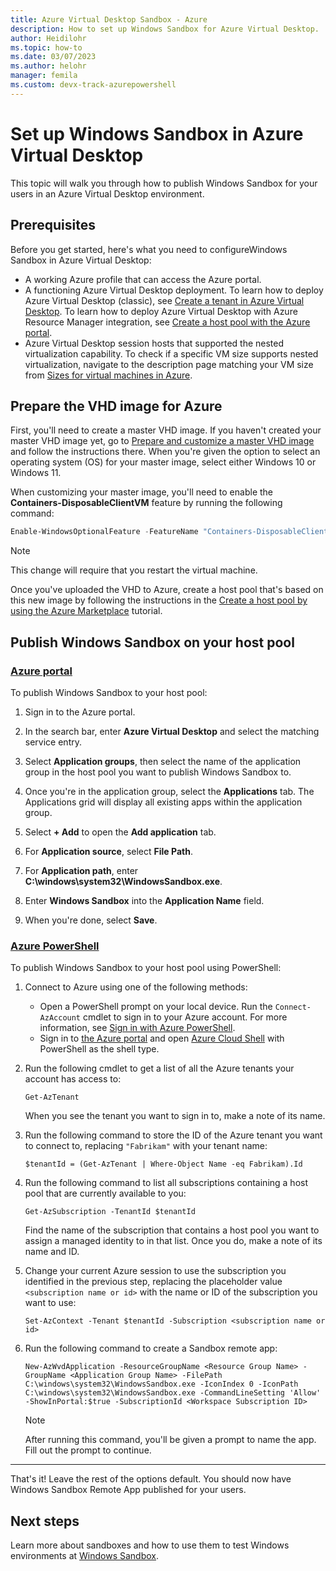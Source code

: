 ```yaml
---
title: Azure Virtual Desktop Sandbox - Azure
description: How to set up Windows Sandbox for Azure Virtual Desktop.
author: Heidilohr
ms.topic: how-to
ms.date: 03/07/2023
ms.author: helohr
manager: femila
ms.custom: devx-track-azurepowershell
---
```


# Set up Windows Sandbox in Azure Virtual Desktop

This topic will walk you through how to publish Windows Sandbox for your users in an Azure Virtual Desktop environment.

## Prerequisites

Before you get started, here's what you need to configureWindows Sandbox in Azure Virtual Desktop:

- A working Azure profile that can access the Azure portal.
- A functioning Azure Virtual Desktop deployment. To learn how to deploy Azure Virtual Desktop (classic), see [Create a tenant in Azure Virtual Desktop](./virtual-desktop-fall-2019/tenant-setup-azure-active-directory.md). To learn how to deploy Azure Virtual Desktop with Azure Resource Manager integration, see [Create a host pool with the Azure portal](create-host-pools-azure-marketplace.md).
- Azure Virtual Desktop session hosts that supported the nested virtualization capability. To check if a specific VM size supports nested virtualization, navigate to the description page matching your VM size from [Sizes for virtual machines in Azure](../virtual-machines/sizes-general.md).

## Prepare the VHD image for Azure

First, you'll need to create a master VHD image. If you haven't created your master VHD image yet, go to [Prepare and customize a master VHD image](set-up-customize-master-image.md) and follow the instructions there. When you're given the option to select an operating system (OS) for your master image, select either Windows 10 or Windows 11.

When customizing your master image, you'll need to enable the **Containers-DisposableClientVM** feature by running the following command:

```powershell
Enable-WindowsOptionalFeature -FeatureName "Containers-DisposableClientVM" -All -Online
```

>[!NOTE]
>This change will require that you restart the virtual machine.

Once you've uploaded the VHD to Azure, create a host pool that's based on this new image by following the instructions in the [Create a host pool by using the Azure Marketplace](create-host-pools-azure-marketplace.md) tutorial.

## Publish Windows Sandbox on your host pool

### [Azure portal](#tab/azure)

To publish Windows Sandbox to your host pool:

1. Sign in to the Azure portal.

1. In the search bar, enter **Azure Virtual Desktop** and select the matching service entry.

1. Select **Application groups**, then select the name of the application group in the host pool you want to publish Windows Sandbox to.

4. Once you're in the application group, select the **Applications** tab. The Applications grid will display all existing apps within the application group.

1. Select **+ Add** to open the **Add application** tab.

1. For **Application source**, select **File Path**.

1. For **Application path**, enter **C:\windows\system32\WindowsSandbox.exe**.

1. Enter **Windows Sandbox** into the **Application Name** field.

1.  When you're done, select **Save**.

### [Azure PowerShell](#tab/powershell)

To publish Windows Sandbox to your host pool using PowerShell:

1. Connect to Azure using one of the following methods:

   - Open a PowerShell prompt on your local device. Run the `Connect-AzAccount` cmdlet to sign in to your Azure account. For more information, see [Sign in with Azure PowerShell](/powershell/azure/authenticate-azureps).
   - Sign in to [the Azure portal](https://portal.azure.com/) and open [Azure Cloud Shell](../cloud-shell/overview.md) with PowerShell as the shell type.

1. Run the following cmdlet to get a list of all the Azure tenants your account has access to:

   ```azurepowershell-interactive
   Get-AzTenant
   ```

   When you see the tenant you want to sign in to, make a note of its name.

1. Run the following command to store the ID of the Azure tenant you want to connect to, replacing `"Fabrikam"` with your tenant name:

   ```azurepowershell-interactive
   $tenantId = (Get-AzTenant | Where-Object Name -eq Fabrikam).Id
   ```

1. Run the following command to list all subscriptions containing a host pool that are currently available to you:

   ```azurepowershell-interactive
   Get-AzSubscription -TenantId $tenantId
   ```

   Find the name of the subscription that contains a host pool you want to assign a managed identity to in that list. Once you do, make a note of its name and ID.

1. Change your current Azure session to use the subscription you identified in the previous step, replacing the placeholder value `<subscription name or id>` with the name or ID of the subscription you want to use:

   ```azurepowershell-interactive
   Set-AzContext -Tenant $tenantId -Subscription <subscription name or id>
   ```

1. Run the following command to create a Sandbox remote app:

   ```azurepowershell-interactive
   New-AzWvdApplication -ResourceGroupName <Resource Group Name> -GroupName <Application Group Name> -FilePath C:\windows\system32\WindowsSandbox.exe -IconIndex 0 -IconPath C:\windows\system32\WindowsSandbox.exe -CommandLineSetting 'Allow' -ShowInPortal:$true -SubscriptionId <Workspace Subscription ID>
   ```

   >[!NOTE]
   >After running this command, you'll be given a prompt to name the app. Fill out the prompt to continue.

---

That's it! Leave the rest of the options default. You should now have Windows Sandbox Remote App published for your users.

## Next steps

Learn more about sandboxes and how to use them to test Windows environments at [Windows Sandbox](/windows/security/threat-protection/windows-sandbox/windows-sandbox-overview).
